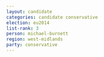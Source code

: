 ```yaml
---
layout: candidate
categories: candidate conservative
election: eu2014
list-rank: 3
person: michael-burnett
region: west-midlands
party: conservative
---
```


